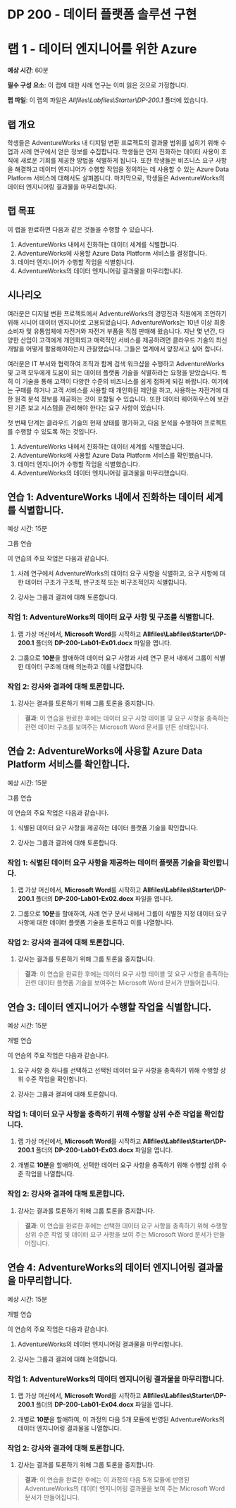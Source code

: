 ﻿---
lab:
    title: '데이터 엔지니어를 위한 Azure'
    module: '모듈 1: 데이터 엔지니어를 위한 Azure'
---

# DP 200 - 데이터 플랫폼 솔루션 구현
# 랩 1 - 데이터 엔지니어를 위한 Azure

**예상 시간**: 60분

**필수 구성 요소**: 이 랩에 대한 사례 연구는 이미 읽은 것으로 가정합니다.

**랩 파일**: 이 랩의 파일은 _Allfiles\Labfiles\Starter\DP-200.1_ 폴더에 있습니다.

## 랩 개요

학생들은 AdventureWorks 내 디지털 변환 프로젝트의 결과물 범위를 넓히기 위해 수업과 사례 연구에서 얻은 정보를 수집합니다. 학생들은 먼저 진화하는 데이터 사용이 조직에 새로운 기회를 제공한 방법을 식별하게 됩니다. 또한 학생들은 비즈니스 요구 사항을 해결하고 데이터 엔지니어가 수행할 작업을 정의하는 데 사용할 수 있는 Azure Data Platform 서비스에 대해서도 살펴봅니다. 마지막으로, 학생들은 AdventureWorks의 데이터 엔지니어링 결과물을 마무리합니다.

## 랩 목표
  
이 랩을 완료하면 다음과 같은 것들을 수행할 수 있습니다.

1. AdventureWorks 내에서 진화하는 데이터 세계를 식별합니다.
2. AdventureWorks에 사용할 Azure Data Platform 서비스를 결정합니다.
3. 데이터 엔지니어가 수행할 작업을 식별합니다.
4. AdventureWorks의 데이터 엔지니어링 결과물을 마무리합니다.

## 시나리오
  
여러분은 디지털 변환 프로젝트에서 AdventureWorks의 경영진과 직원에게 조언하기 위해 시니어 데이터 엔지니어로 고용되었습니다.  AdventureWorks는 10년 이상 최종 소비자 및 유통업체에 자전거와 자전거 부품을 직접 판매해 왔습니다. 지난 몇 년간, 다양한 산업이 고객에게 개인화되고 매력적인 서비스를 제공하려면 클라우드 기술의 최신 개발을 어떻게 활용해야하는지 관찰했습니다. 그들은 업계에서 앞장서고 싶어 합니다.

여러분은 IT 부서와 협력하여 조직과 함께 검색 워크샵을 수행하고 AdventureWorks 및 고객 모두에게 도움이 되는 데이터 플랫폼 기술을 식별하라는 요청을 받았습니다. 특히 이 기술을 통해 고객이 다양한 수준의 비즈니스를 쉽게 접하게 되길 바랍니다. 여기에는 구매를 하거나 고객 서비스를 사용할 때 개인화된 제안을 하고, 사용하는 자전거에 대한 원격 분석 정보를 제공하는 것이 포함될 수 있습니다. 또한 데이터 웨어하우스에 보관된 기존 보고 시스템을 관리해야 한다는 요구 사항이 있습니다.

첫 번째 단계는 클라우드 기술의 현재 상태를 평가하고, 다음 분석을 수행하여 프로젝트를 수행할 수 있도록 하는 것입니다.

1. AdventureWorks 내에서 진화하는 데이터 세계를 식별했습니다.
2. AdventureWorks에 사용할 Azure Data Platform 서비스를 확인했습니다.
3. 데이터 엔지니어가 수행할 작업을 식별했습니다.
4. AdventureWorks의 데이터 엔지니어링 결과물을 마무리했습니다.

## 연습 1: AdventureWorks 내에서 진화하는 데이터 세계를 식별합니다.

예상 시간: 15분

그룹 연습
  
이 연습의 주요 작업은 다음과 같습니다.

1. 사례 연구에서 AdventureWorks의 데이터 요구 사항을 식별하고, 요구 사항에 대한 데이터 구조가 구조적, 반구조적 또는 비구조적인지 식별합니다.

1. 강사는 그룹과 결과에 대해 토론합니다.

### 작업 1: AdventureWorks의 데이터 요구 사항 및 구조를 식별합니다.

1. 랩 가상 머신에서, **Microsoft Word**를 시작하고 **Allfiles\Labfiles\Starter\DP-200.1** 폴더의 **DP-200-Lab01-Ex01.docx** 파일을 엽니다.

1. 그룹으로 **10분**을 할애하여 데이터 요구 사항과 사례 연구 문서 내에서 그룹이 식별한 데이터 구조에 대해 의논하고 이를 나열합니다.

### 작업 2: 강사와 결과에 대해 토론합니다.

1. 강사는 결과를 토론하기 위해 그룹 토론을 중지합니다.

> **결과**: 이 연습을 완료한 후에는 데이터 요구 사항 테이블 및 요구 사항을 충족하는 관련 데이터 구조를 보여주는 Microsoft Word 문서를 만든 상태입니다. 

## 연습 2: AdventureWorks에 사용할 Azure Data Platform 서비스를 확인합니다.
  
예상 시간: 15분

그룹 연습
  
이 연습의 주요 작업은 다음과 같습니다.

1. 식별된 데이터 요구 사항을 제공하는 데이터 플랫폼 기술을 확인합니다.

1. 강사는 그룹과 결과에 대해 토론합니다.

### 작업 1: 식별된 데이터 요구 사항을 제공하는 데이터 플랫폼 기술을 확인합니다.

1. 랩 가상 머신에서, **Microsoft Word**를 시작하고 **Allfiles\Labfiles\Starter\DP-200.1** 폴더의 **DP-200-Lab01-Ex02.docx** 파일을 엽니다.

1. 그룹으로 **10분**을 할애하여, 사례 연구 문서 내에서 그룹이 식별한 지정 데이터 요구 사항에 대한 데이터 플랫폼 기술을 토론하고 이를 나열합니다.

### 작업 2: 강사와 결과에 대해 토론합니다.

1. 강사는 결과를 토론하기 위해 그룹 토론을 중지합니다.

> **결과**: 이 연습을 완료한 후에는 데이터 요구 사항 테이블 및 요구 사항을 충족하는 관련 데이터 플랫폼 기술을 보여주는 Microsoft Word 문서가 만들어집니다.

## 연습 3: 데이터 엔지니어가 수행할 작업을 식별합니다.
  
예상 시간: 15분

개별 연습
  
이 연습의 주요 작업은 다음과 같습니다.

1. 요구 사항 중 하나를 선택하고 선택된 데이터 요구 사항을 충족하기 위해 수행할 상위 수준 작업을 확인합니다.

1. 강사는 그룹과 결과에 대해 토론합니다.

### 작업 1: 데이터 요구 사항을 충족하기 위해 수행할 상위 수준 작업을 확인합니다.

1. 랩 가상 머신에서, **Microsoft Word**를 시작하고 **Allfiles\Labfiles\Starter\DP-200.1** 폴더의 **DP-200-Lab01-Ex03.docx** 파일을 엽니다.

1. 개별로 **10분**을 할애하여, 선택한 데이터 요구 사항을 충족하기 위해 수행할 상위 수준 작업을 나열합니다.

### 작업 2: 강사와 결과에 대해 토론합니다.

1. 강사는 결과를 토론하기 위해 그룹 토론을 중지합니다.

> **결과**: 이 연습을 완료한 후에는 선택한 데이터 요구 사항을 충족하기 위해 수행할 상위 수준 작업 및 데이터 요구 사항을 보여 주는 Microsoft Word 문서가 만들어집니다.

## 연습 4: AdventureWorks의 데이터 엔지니어링 결과물을 마무리합니다.
  
예상 시간: 15분

개별 연습
  
이 연습의 주요 작업은 다음과 같습니다.

1. AdventureWorks의 데이터 엔지니어링 결과물을 마무리합니다.

1. 강사는 그룹과 결과에 대해 논의합니다.

### 작업 1: AdventureWorks의 데이터 엔지니어링 결과물을 마무리합니다.

1. 랩 가상 머신에서, **Microsoft Word**를 시작하고 **Allfiles\Labfiles\Starter\DP-200.1** 폴더의 **DP-200-Lab01-Ex04.docx** 파일을 엽니다.

1. 개별로 **10분**을 할애하여, 이 과정의 다음 5개 모듈에 반영된 AdventureWorks의 데이터 엔지니어링 결과물을 나열합니다.

### 작업 2: 강사와 결과에 대해 토론합니다.

1. 강사는 결과를 토론하기 위해 그룹 토론을 중지합니다.

> **결과**: 이 연습을 완료한 후에는 이 과정의 다음 5개 모듈에 반영된 AdventureWorks의 데이터 엔지니어링 결과물을 보여 주는 Microsoft Word 문서가 만들어집니다.
